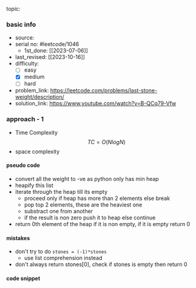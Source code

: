 topic:

### basic info
- source: 
- serial no: #leetcode/1046
	- 1st_done: [[2023-07-06]]
- last_revised: [[2023-10-16]]
- difficulty:
	- [ ] easy
	- [x] medium
	- [ ] hard
- problem_link: https://leetcode.com/problems/last-stone-weight/description/
- solution_link: https://www.youtube.com/watch?v=B-QCq79-Vfw

### approach - 1
- Time Complexity $$TC = O(NlogN)$$
- space complexity

#### pseudo code
- convert all the weight to -ve as python only has min heap
- heapify this list
- iterate through the heap till its empty 
	- proceed only if heap has more than 2 elements else break
	- pop top 2 elements, these are the heaviest one
	- substract one from another
	- if the result is non zero push it to heap else continue
- return 0th element of the heap if it is non empty, if it is empty return 0
#### mistakes
- don't try to do <code>stones = (-1)*stones</code>
	- use list comprehension instead
- don't always return stones[0], check if stones is empty then return 0
#### code snippet
```python

```